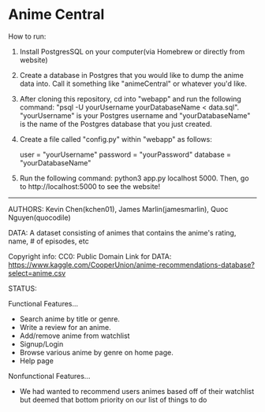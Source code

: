 # Anime Central

How to run:

1. Install PostgresSQL on your computer(via Homebrew or directly from website)

2. Create a database in Postgres that you would like to dump the anime data into. Call it something like "animeCentral" or whatever you'd like.

3. After cloning this repository, cd into "webapp" and run the following command: "psql -U yourUsername yourDatabaseName < data.sql". "yourUsername" is your Postgres username and "yourDatabaseName" is the name of the Postgres database that you just created.

4. Create a file called "config.py" within "webapp" as follows:
    
    user = "yourUsername"
    password = "yourPassword"
    database = "yourDatabaseName"
    
5. Run the following command: python3 app.py localhost 5000. Then, go to http://localhost:5000 to see the website!

_______________________________________________________________________________

AUTHORS: Kevin Chen(kchen01), James Marlin(jamesmarlin), Quoc Nguyen(quocodile)

DATA: A dataset consisting of animes that contains the anime's rating, name, # of episodes, etc

Copyright info: CC0: Public Domain
Link for DATA: https://www.kaggle.com/CooperUnion/anime-recommendations-database?select=anime.csv

STATUS:

Functional Features...
- Search anime by title or genre.
- Write a review for an anime.
- Add/remove anime from watchlist
- Signup/Login
- Browse various anime by genre on home page.
- Help page


Nonfunctional Features...
- We had wanted to recommend 
  users animes based off of their
  watchlist but deemed that bottom 
  priority on our list of things to do

